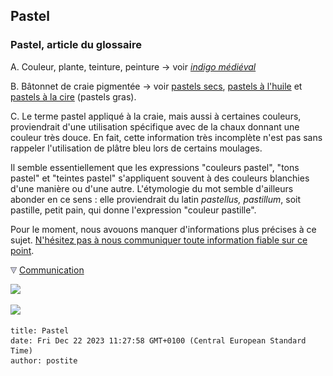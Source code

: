 ## Pastel
### Pastel, article du glossaire
 A. Couleur, plante, teinture, peinture -> voir [_indigo médiéval_](bleusfroids.html#lindigomedieval)

B. Bâtonnet de craie pigmentée -> voir [pastels secs](pastelssecs.html), [pastels à l'huile](pastelsalhuile.html) et [pastels à la cire](pastelsalacire.html) (pastels gras).

C. Le terme pastel appliqué à la craie, mais aussi à certaines couleurs, proviendrait d'une utilisation spécifique avec de la chaux donnant une couleur très douce. En fait, cette information très incomplète n'est pas sans rappeler l'utilisation de plâtre bleu lors de certains moulages.

Il semble essentiellement que les expressions "couleurs pastel", "tons pastel" et "teintes pastel" s'appliquent souvent à des couleurs blanchies d'une manière ou d'une autre. L'étymologie du mot semble d'ailleurs abonder en ce sens : elle proviendrait du latin _pastellus, pastillum_, soit pastille, petit pain, qui donne l'expression "couleur pastille".

Pour le moment, nous avouons manquer d'informations plus précises à ce sujet. [N'hésitez pas à nous communiquer toute information fiable sur ce point](ecrire.html).



![](images/flechebas.gif) [Communication](http://www.artrealite.com/annonceurs.htm) 

[![](https://cbonvin.fr/sites/regie.artrealite.com/visuels/campagne1.png)](index-2.html#20131014)

![](https://cbonvin.fr/sites/regie.artrealite.com/visuels/campagne2.png)
```
title: Pastel
date: Fri Dec 22 2023 11:27:58 GMT+0100 (Central European Standard Time)
author: postite
```
